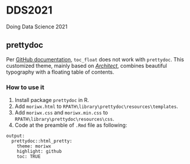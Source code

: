 # DDS2021

Doing Data Science 2021

## prettydoc

Per [GitHub documentation](https://github.com/yixuan/prettydoc), `toc_float` does not work with `prettydoc`.
This customized theme, mainly based on [*Architect*](https://github.com/jasonlong/architect-theme),
combines beautiful typography with a floating table of contents.

### How to use it

1. Install package `prettydoc` in R.
2. Add `moriwx.html` to `RPATH\library\prettydoc\resources\templates`.
3. Add `moriwx.css` and `moriwx.min.css` to `RPATH\library\prettydoc\resources\css`.
4. Code at the preamble of `.Rmd` file as following:
  ```
  output:
    prettydoc::html_pretty:
      theme: moriwx
      highlight: github
      toc: TRUE
  ```
